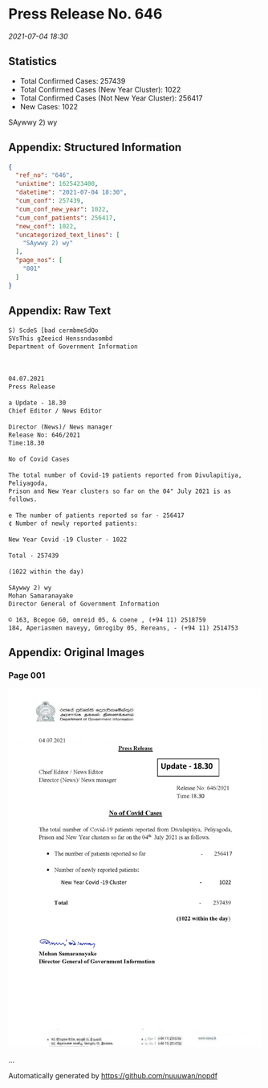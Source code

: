 
# Press Release No. 646
*2021-07-04 18:30*
## Statistics
* Total Confirmed Cases: 257439
* Total Confirmed Cases (New Year Cluster): 1022
* Total Confirmed Cases (Not New Year Cluster): 256417
* New Cases: 1022


SAywwy 2) wy

## Appendix: Structured Information
```json
{
  "ref_no": "646",
  "unixtime": 1625423400,
  "datetime": "2021-07-04 18:30",
  "cum_conf": 257439,
  "cum_conf_new_year": 1022,
  "cum_conf_patients": 256417,
  "new_conf": 1022,
  "uncategorized_text_lines": [
    "SAywwy 2) wy"
  ],
  "page_nos": [
    "001"
  ]
}
```

## Appendix: Raw Text
```text
S) ScdeS [bad cermbmeSdQo
SVsThis gZeeicd Henssndasombd
Department of Government Information

 

04.07.2021
Press Release

a Update - 18.30
Chief Editor / News Editor

Director (News)/ News manager
Release No: 646/2021
Time:18.30

No of Covid Cases

The total number of Covid-19 patients reported from Divulapitiya, Peliyagoda,
Prison and New Year clusters so far on the 04" July 2021 is as follows.

e The number of patients reported so far - 256417
¢ Number of newly reported patients:

New Year Covid -19 Cluster - 1022

Total - 257439

(1022 within the day)

SAywwy 2) wy
Mohan Samaranayake
Director General of Government Information

© 163, Bcegoe G0, omreid 05, & coene , (+94 11) 2518759
184, Aperiasmen maveyy, Gmrogiby 05, Rereans, - (+94 11) 2514753

```

## Appendix: Original Images

### Page 001

![page_no](https://raw.githubusercontent.com/nuuuwan/nopdf_data/main/nopdf.dgigovlk.ref646.page001.jpeg)
        

...

Automatically generated by https://github.com/nuuuwan/nopdf

    
    